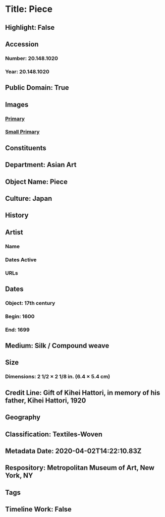 # Title: Piece
## Highlight: False
## Accession
### Number: 20.148.1020
### Year: 20.148.1020
## Public Domain: True
## Images
### [Primary](https://images.metmuseum.org/CRDImages/as/original/DP14876.jpg)
### [Small Primary](https://images.metmuseum.org/CRDImages/as/web-large/DP14876.jpg)
## Constituents
## Department: Asian Art
## Object Name: Piece
## Culture: Japan
## History
## Artist
### Name
### Dates Active
### URLs
## Dates
### Object: 17th century
### Begin: 1600
### End: 1699
## Medium: Silk / Compound weave
## Size
### Dimensions: 2 1/2 × 2 1/8 in. (6.4 × 5.4 cm)
## Credit Line: Gift of Kihei Hattori, in memory of his father, Kihei Hattori, 1920
## Geography
## Classification: Textiles-Woven
## Metadata Date: 2020-04-02T14:22:10.83Z
## Respository: Metropolitan Museum of Art, New York, NY
## Tags
## Timeline Work: False